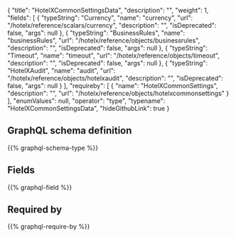 {
  "title": "HotelXCommonSettingsData",
  "description": "",
  "weight": 1,
  "fields": [
    {
      "typeString": "Currency",
      "name": "currency",
      "url": "/hotelx/reference/scalars/currency",
      "description": "",
      "isDeprecated": false,
      "args": null
    },
    {
      "typeString": "BusinessRules",
      "name": "businessRules",
      "url": "/hotelx/reference/objects/businessrules",
      "description": "",
      "isDeprecated": false,
      "args": null
    },
    {
      "typeString": "Timeout",
      "name": "timeout",
      "url": "/hotelx/reference/objects/timeout",
      "description": "",
      "isDeprecated": false,
      "args": null
    },
    {
      "typeString": "HotelXAudit",
      "name": "audit",
      "url": "/hotelx/reference/objects/hotelxaudit",
      "description": "",
      "isDeprecated": false,
      "args": null
    }
  ],
  "requireby": [
    {
      "name": "HotelXCommonSettings",
      "description": "",
      "url": "/hotelx/reference/objects/hotelxcommonsettings"
    }
  ],
  "enumValues": null,
  "operator": "type",
  "typename": "HotelXCommonSettingsData",
  "hideGithubLink": true
}
## GraphQL schema definition

{{% graphql-schema-type %}}

## Fields

{{% graphql-field %}}

## Required by

{{% graphql-require-by %}}
